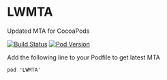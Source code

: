 # LWMTA
Updated MTA for CocoaPods

[![Build Status](https://travis-ci.org/sunhr/LWMTA.svg?branch=master)](https://travis-ci.org/sunhr/LWMTA)
[![Pod Version](https://img.shields.io/cocoapods/v/LWMTA.svg)](http://cocoadocs.org/docsets/LWMTA)


Add the following line to your Podfile to get latest MTA

```
pod 'LWMTA'
```
